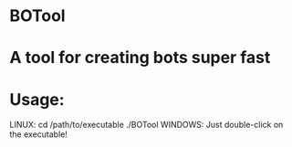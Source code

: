 # BOTool
# A tool for creating bots super fast

# Usage:
  LINUX: cd /path/to/executable
         ./BOTool
  WINDOWS:
         Just double-click on the executable!